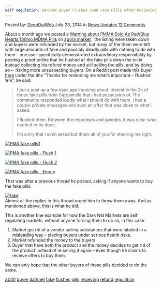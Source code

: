 ```yaml
---
Self Regulation: DarkNet Buyer Flushes 3000 Fake Pills After Recieving A Refund"
---
```

<article class="post-listing post-6592 post type-post status-publish format-standard has-post-thumbnail hentry  tag-1850 tag-buyer tag-darknet tag-fake tag-flushes tag-pills tag-recieving tag-refund tag-regulation">
    <div class="post-inner">
        <span>Posted by: <a href="https://www.deepdotweb.com/author/admin/" title="">DeepDotWeb </a></span>
    <span>July 23, 2014</span>
    <span>in <a href="https://www.deepdotweb.com/category/news-updates/" rel="category tag">News Updates</a></span>
    <span><a href="https://www.deepdotweb.com/2014/07/23/self-regulation-darknet-buyer-flushes-3000-fake-pills-recieving-refund/#comments">12 Comments</a></span>
    </p>
    <div class="clear"></div>
    <div class="entry">
    <p class="post-box-title">About a month ago we posted a <a title="Permalink to Warning: PMMA Sold As Red/Blue Hearts 130mg MDMA Pills" href="http://www.deepdotweb.com/2014/06/09/warning-pmma-sold-as-redblue-hearts-130mg-mdma-pills/" rel="bookmark">Warning about PMMA Sold As Red/Blue Hearts 130mg MDMA Pills</a> on <a href="http://www.deepdotweb.com/marketplace-directory/listing/agora-market">agora market</a>,  the listing were taken down and buyers were refunded by the market, but many of the them were left with large amounts of fake and possibly deadly pills with nothing to do with them &#8211; one user specifically demonstrated extraordinary responsibility by posting a proof online that he flushed all the fake pills down the toilet instead collecting his refund money and still selling the pills, and by doing so &#8211;  risking more unsuspecting buyers. On a Reddit post made this buyer <a href="http://www.reddit.com/r/DarkNetMarkets/comments/2bi309/thanks_for_reminding_me_whats_important_flushed_em/">here</a> under the title &#8220;Thanks for reminding me what&#8217;s important &#8211; Flushed &#8217;em&#8221;, he said:</p>
    <blockquote><p>I put a post up a few days ago inquiring about interest in the 3k of those fake pills from Gargamella that I had possession of. The community responded loudly what I should do with them. I had a couple private messages and even an offer that was close to what I asked.</p>
    <p>I flushed them. Between the responses and upvotes, it was clear what needed to be done.</p>
    <p>I&#8217;m sorry that I even asked but thank all of you for steering me right.</p></blockquote>
    <p><a href="/imgs/2014/07/1.jpg"><img class="aligncenter  wp-image-6594" src="/imgs/2014/07/1.jpg" alt="PMA fake pills1" width="546" height="307" srcset="/imgs/2014/07/1.jpg 4128w, /imgs/2014/07/1-300x169.jpg 300w, /imgs/2014/07/1-1024x576.jpg 1024w" sizes="(max-width: 546px) 100vw, 546px" /></a></p>
    <p><a href="/imgs/2014/07/2.jpg"><img class="aligncenter wp-image-6595" src="/imgs/2014/07/2.jpg" alt="PMA fake pills - Flush 1" width="546" height="307" srcset="/imgs/2014/07/2.jpg 4128w, /imgs/2014/07/2-300x169.jpg 300w, /imgs/2014/07/2-1024x576.jpg 1024w" sizes="(max-width: 546px) 100vw, 546px" /></a></p>
    <p><a href="/imgs/2014/07/3.jpg"><img class="aligncenter wp-image-6596 size-large" src="/imgs/2014/07/3-1024x576.jpg" alt="PMA fake pills - Flush 2" width="618" height="347" srcset="/imgs/2014/07/3-1024x576.jpg 1024w, /imgs/2014/07/3-300x169.jpg 300w" sizes="(max-width: 618px) 100vw, 618px" /></a></p>
    <p><a href="/imgs/2014/07/4.jpg"><img class="aligncenter wp-image-6597" src="/imgs/2014/07/4.jpg" alt="PMA fake pills - Empty" width="546" height="307" srcset="/imgs/2014/07/4.jpg 4128w, /imgs/2014/07/4-300x169.jpg 300w, /imgs/2014/07/4-1024x576.jpg 1024w" sizes="(max-width: 546px) 100vw, 546px" /></a></p>
    <p>That was after a previous thread he posted, asking if anyone wants to buy the fake pills:</p>
    <p><a href="/imgs/2014/07/fake.png"><img class="aligncenter size-full wp-image-6593" src="/imgs/2014/07/fake.png" alt="fake" width="860" height="187" srcset="/imgs/2014/07/fake.png 860w, /imgs/2014/07/fake-300x65.png 300w" sizes="(max-width: 860px) 100vw, 860px" /></a><br />
    Almost all the replies in this thread urged him to throw them away. And as mentioned above, this is what he did.</p>
    <p>This is another fine example for how the Dark Net Markets are self regulating markets, without anyone forcing them to do so, in this case:</p>
    <ol>
    <li>Market got rid of a vendor selling substances that were labeled in a misleading way &#8211; placing buyers under serious health risks.</li>
    <li>Market refunded the money to the buyers</li>
    <li>Buyer that have both the product and the money decides to get rid of the product instead of re selling it again &#8211; even though he claims to receive offers to buy them.</li>
    </ol>
    <p>We can only hope that the other buyers of those pills decided to do the same.</p>
    </div>
    <a href="https://www.deepdotweb.com/tag/3000/" rel="tag">3000</a> <a href="https://www.deepdotweb.com/tag/buyer/" rel="tag">buyer</a> <a href="https://www.deepdotweb.com/tag/darknet/" rel="tag">darknet</a> <a href="https://www.deepdotweb.com/tag/fake/" rel="tag">fake</a> <a href="https://www.deepdotweb.com/tag/flushes/" rel="tag">flushes</a> <a href="https://www.deepdotweb.com/tag/pills/" rel="tag">pills</a> <a href="https://www.deepdotweb.com/tag/recieving/" rel="tag">recieving</a> <a href="https://www.deepdotweb.com/tag/refund/" rel="tag">refund</a> <a href="https://www.deepdotweb.com/tag/regulation/" rel="tag">regulation</a></span> <span style="display:none" class="updated">2014-07-23</span>
    <div style="display:none" class="vcard author" itemprop="author" itemscope itemtype="http://schema.org/Person"><strong class="fn" itemprop="name">
    
